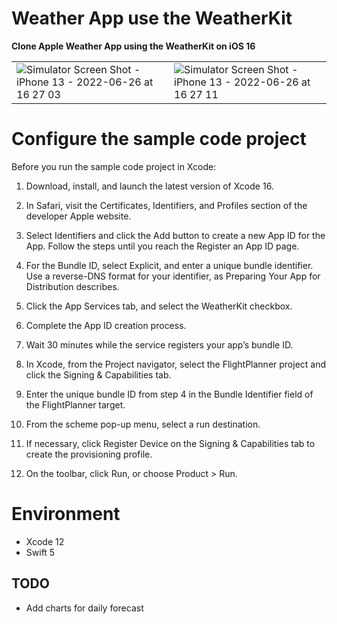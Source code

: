 # Weather App use the WeatherKit
**Clone Apple Weather App using the WeatherKit on iOS 16**

|       |         |
| ----- | ------- |
|![Simulator Screen Shot - iPhone 13 - 2022-06-26 at 16 27 03](https://user-images.githubusercontent.com/7624652/175808443-dc9be768-5cdf-4549-8099-e579519ed4bd.png) | ![Simulator Screen Shot - iPhone 13 - 2022-06-26 at 16 27 11](https://user-images.githubusercontent.com/7624652/175808439-a42b12bc-95ae-42b0-812f-bd514949145b.png) |

# Configure the sample code project
Before you run the sample code project in Xcode:

1. Download, install, and launch the latest version of Xcode 16.

2. In Safari, visit the Certificates, Identifiers, and Profiles section of the developer Apple website.

3. Select Identifiers and click the Add button to create a new App ID for the App. Follow the steps until you reach the Register an App ID page.

4. For the Bundle ID, select Explicit, and enter a unique bundle identifier. Use a reverse-DNS format for your identifier, as Preparing Your App for Distribution describes.

5. Click the App Services tab, and select the WeatherKit checkbox.

6. Complete the App ID creation process.

7. Wait 30 minutes while the service registers your app’s bundle ID.

8. In Xcode, from the Project navigator, select the FlightPlanner project and click the Signing & Capabilities tab.

9. Enter the unique bundle ID from step 4 in the Bundle Identifier field of the FlightPlanner target.

10. From the scheme pop-up menu, select a run destination.

11. If necessary, click Register Device on the Signing & Capabilities tab to create the provisioning profile.

12. On the toolbar, click Run, or choose Product > Run.

# Environment
* Xcode 12
* Swift 5

## TODO
* Add charts for daily forecast
